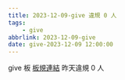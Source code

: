 ```yaml
---
title: 2023-12-09-give 違規 0 人
tags:
    - give
abbrlink: 2023-12-09-give
date: give-2023-12-09 12:00:00
---
```

give 板 [板規連結](https://www.ptt.cc/bbs/give/M.1612495900.A.C32.html)
昨天違規 0 人
